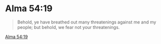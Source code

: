 # Alma 54:19

> Behold, ye have breathed out many threatenings against me and my people; but behold, we fear not your threatenings.

[Alma 54:19](https://www.churchofjesuschrist.org/study/scriptures/bofm/alma/54?lang=eng&id=p19#p19)


